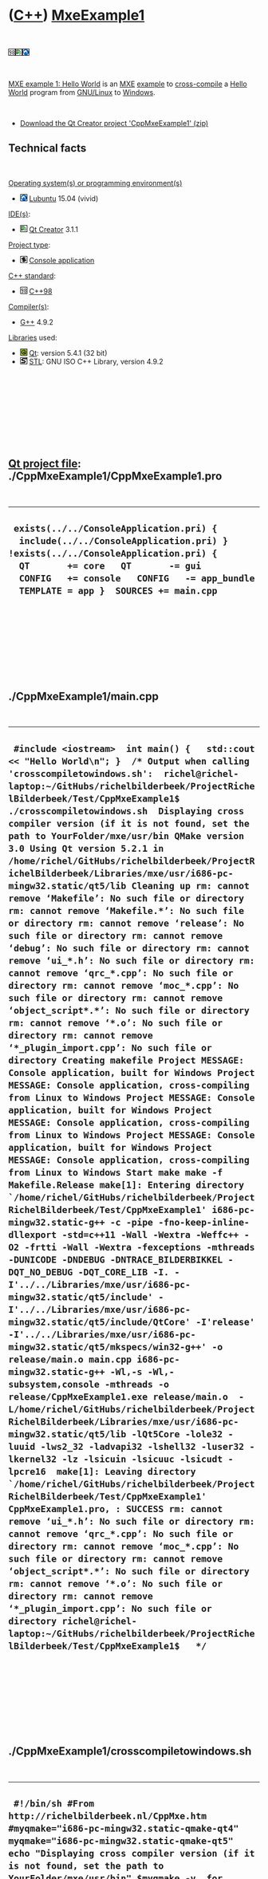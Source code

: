 



 

 

 

 

 

([C++](Cpp.md)) [MxeExample1](CppMxeExample1.md)
==================================================

 

![C++98](PicCpp98.png)![Qt
Creator](PicQtCreator.png)![Lubuntu](PicLubuntu.png)

 

[MXE example 1: Hello World](CppMxeExample1.md) is an [MXE](CppMxe.md)
[example](CppExample.md) to [cross-compile](CppCrossCompile.md) a
[Hello World](CppHelloWorld.md) program from [GNU/Linux](CppLinux.md)
to [Windows](CppWindows.md).

 

-   [Download the Qt Creator project
    'CppMxeExample1' (zip)](CppMxeExample1.zip)

Technical facts
---------------

 

[Operating system(s) or programming environment(s)](CppOs.md)

-   ![Lubuntu](PicLubuntu.png) [Lubuntu](CppLubuntu.md) 15.04 (vivid)

[IDE(s)](CppIde.md):

-   ![Qt Creator](PicQtCreator.png) [Qt Creator](CppQtCreator.md) 3.1.1

[Project type](CppQtProjectType.md):

-   ![console](PicConsole.png) [Console
    application](CppConsoleApplication.md)

[C++ standard](CppStandard.md):

-   ![C++98](PicCpp98.png) [C++98](Cpp98.md)

[Compiler(s)](CppCompiler.md):

-   [G++](CppGpp.md) 4.9.2

[Libraries](CppLibrary.md) used:

-   ![Qt](PicQt.png) [Qt](CppQt.md): version 5.4.1 (32 bit)
-   ![STL](PicStl.png) [STL](CppStl.md): GNU ISO C++ Library, version
    4.9.2

 

 

 

 

 

[Qt project file](CppQtProjectFile.md): ./CppMxeExample1/CppMxeExample1.pro
----------------------------------------------------------------------------

 

  ----------------------------------------------------------------------------------------------------------------------------------------------------------------------------------------------------------------------------------------------------------
  ` exists(../../ConsoleApplication.pri) {   include(../../ConsoleApplication.pri) }  !exists(../../ConsoleApplication.pri) {   QT       += core   QT       -= gui   CONFIG   += console   CONFIG   -= app_bundle   TEMPLATE = app }  SOURCES += main.cpp`
  ----------------------------------------------------------------------------------------------------------------------------------------------------------------------------------------------------------------------------------------------------------

 

 

 

 

 

./CppMxeExample1/main.cpp
-------------------------

 

  ---------------------------------------------------------------------------------------------------------------------------------------------------------------------------------------------------------------------------------------------------------------------------------------------------------------------------------------------------------------------------------------------------------------------------------------------------------------------------------------------------------------------------------------------------------------------------------------------------------------------------------------------------------------------------------------------------------------------------------------------------------------------------------------------------------------------------------------------------------------------------------------------------------------------------------------------------------------------------------------------------------------------------------------------------------------------------------------------------------------------------------------------------------------------------------------------------------------------------------------------------------------------------------------------------------------------------------------------------------------------------------------------------------------------------------------------------------------------------------------------------------------------------------------------------------------------------------------------------------------------------------------------------------------------------------------------------------------------------------------------------------------------------------------------------------------------------------------------------------------------------------------------------------------------------------------------------------------------------------------------------------------------------------------------------------------------------------------------------------------------------------------------------------------------------------------------------------------------------------------------------------------------------------------------------------------------------------------------------------------------------------------------------------------------------------------------------------------------------------------------------------------------------------------------------------------------------------------------------------------------------------------------------------------------------------------------------------------------------------------------------------------------------------------------------------------------------------------------------------------------------------------------------------------------------------------------------------------------------------------------------------------------------------------------------------------------------------------------------------------------------------------------------------------
  ``  #include <iostream>  int main() {   std::cout << "Hello World\n"; }  /* Output when calling 'crosscompiletowindows.sh':  richel@richel-laptop:~/GitHubs/richelbilderbeek/ProjectRichelBilderbeek/Test/CppMxeExample1$ ./crosscompiletowindows.sh  Displaying cross compiler version (if it is not found, set the path to YourFolder/mxe/usr/bin QMake version 3.0 Using Qt version 5.2.1 in /home/richel/GitHubs/richelbilderbeek/ProjectRichelBilderbeek/Libraries/mxe/usr/i686-pc-mingw32.static/qt5/lib Cleaning up rm: cannot remove ‘Makefile’: No such file or directory rm: cannot remove ‘Makefile.*’: No such file or directory rm: cannot remove ‘release’: No such file or directory rm: cannot remove ‘debug’: No such file or directory rm: cannot remove ‘ui_*.h’: No such file or directory rm: cannot remove ‘qrc_*.cpp’: No such file or directory rm: cannot remove ‘moc_*.cpp’: No such file or directory rm: cannot remove ‘object_script*.*’: No such file or directory rm: cannot remove ‘*.o’: No such file or directory rm: cannot remove ‘*_plugin_import.cpp’: No such file or directory Creating makefile Project MESSAGE: Console application, built for Windows Project MESSAGE: Console application, cross-compiling from Linux to Windows Project MESSAGE: Console application, built for Windows Project MESSAGE: Console application, cross-compiling from Linux to Windows Project MESSAGE: Console application, built for Windows Project MESSAGE: Console application, cross-compiling from Linux to Windows Start make make -f Makefile.Release make[1]: Entering directory `/home/richel/GitHubs/richelbilderbeek/ProjectRichelBilderbeek/Test/CppMxeExample1' i686-pc-mingw32.static-g++ -c -pipe -fno-keep-inline-dllexport -std=c++11 -Wall -Wextra -Weffc++ -O2 -frtti -Wall -Wextra -fexceptions -mthreads -DUNICODE -DNDEBUG -DNTRACE_BILDERBIKKEL -DQT_NO_DEBUG -DQT_CORE_LIB -I. -I'../../Libraries/mxe/usr/i686-pc-mingw32.static/qt5/include' -I'../../Libraries/mxe/usr/i686-pc-mingw32.static/qt5/include/QtCore' -I'release' -I'../../Libraries/mxe/usr/i686-pc-mingw32.static/qt5/mkspecs/win32-g++' -o release/main.o main.cpp i686-pc-mingw32.static-g++ -Wl,-s -Wl,-subsystem,console -mthreads -o release/CppMxeExample1.exe release/main.o  -L/home/richel/GitHubs/richelbilderbeek/ProjectRichelBilderbeek/Libraries/mxe/usr/i686-pc-mingw32.static/qt5/lib -lQt5Core -lole32 -luuid -lws2_32 -ladvapi32 -lshell32 -luser32 -lkernel32 -lz -lsicuin -lsicuuc -lsicudt -lpcre16  make[1]: Leaving directory `/home/richel/GitHubs/richelbilderbeek/ProjectRichelBilderbeek/Test/CppMxeExample1' CppMxeExample1.pro, : SUCCESS rm: cannot remove ‘ui_*.h’: No such file or directory rm: cannot remove ‘qrc_*.cpp’: No such file or directory rm: cannot remove ‘moc_*.cpp’: No such file or directory rm: cannot remove ‘object_script*.*’: No such file or directory rm: cannot remove ‘*.o’: No such file or directory rm: cannot remove ‘*_plugin_import.cpp’: No such file or directory richel@richel-laptop:~/GitHubs/richelbilderbeek/ProjectRichelBilderbeek/Test/CppMxeExample1$   */ ``
  ---------------------------------------------------------------------------------------------------------------------------------------------------------------------------------------------------------------------------------------------------------------------------------------------------------------------------------------------------------------------------------------------------------------------------------------------------------------------------------------------------------------------------------------------------------------------------------------------------------------------------------------------------------------------------------------------------------------------------------------------------------------------------------------------------------------------------------------------------------------------------------------------------------------------------------------------------------------------------------------------------------------------------------------------------------------------------------------------------------------------------------------------------------------------------------------------------------------------------------------------------------------------------------------------------------------------------------------------------------------------------------------------------------------------------------------------------------------------------------------------------------------------------------------------------------------------------------------------------------------------------------------------------------------------------------------------------------------------------------------------------------------------------------------------------------------------------------------------------------------------------------------------------------------------------------------------------------------------------------------------------------------------------------------------------------------------------------------------------------------------------------------------------------------------------------------------------------------------------------------------------------------------------------------------------------------------------------------------------------------------------------------------------------------------------------------------------------------------------------------------------------------------------------------------------------------------------------------------------------------------------------------------------------------------------------------------------------------------------------------------------------------------------------------------------------------------------------------------------------------------------------------------------------------------------------------------------------------------------------------------------------------------------------------------------------------------------------------------------------------------------------------------------------------

 

 

 

 

 

./CppMxeExample1/crosscompiletowindows.sh
-----------------------------------------

 

  -----------------------------------------------------------------------------------------------------------------------------------------------------------------------------------------------------------------------------------------------------------------------------------------------------------------------------------------------------------------------------------------------------------------------------------------------------------------------------------------------------------------------------------------------------------------------------------------------------------------------------------------------------------------------------------------------------------------------------------------------------------------------------------------------------------------------------------------------------------------------------------------------------------------------------------------------------------------------------------------------------------------------------------------------------------------------------------------------------------------------------------------------------------------------------------------------------------------------------------------------------------------------------------------------------------------------------------------------------------------
  ``  #!/bin/sh #From http://richelbilderbeek.nl/CppMxe.htm  #myqmake="i686-pc-mingw32.static-qmake-qt4" myqmake="i686-pc-mingw32.static-qmake-qt5"  echo "Displaying cross compiler version (if it is not found, set the path to YourFolder/mxe/usr/bin" $myqmake -v  for myprofile in `ls | egrep ".pro\>"` do   #echo $myprofile   mybasename=`echo $myprofile | sed "s/\.pro//"`    #echo "mybasename: "$mybasename    echo "Cleaning up"   rm Makefile   rm Makefile.*   rm -r release   rm -r debug   rm ui_*.h   rm qrc_*.cpp   rm moc_*.cpp   rm object_script*.*   rm *.o   rm *_plugin_import.cpp   rm *.exe #Also clean up the executable    echo "Creating makefile"    $myqmake $myprofile    if [ ! -e Makefile ]   then     echo "FAIL:"$myqmake", "$myprofile": FAIL (Makefile not found)"     continue   fi    echo "Start make"    make     if [ -e ./release/$mybasename".exe" ]   then     echo $myprofile", : SUCCESS"     if [ -e ./release/$mybasename".exe" ]     then       cp ./release/$mybasename".exe" .     fi   else     echo $myprofile", "$mytypestr": FAIL (executable not found)"   fi    #Cleaning up   rm Makefile   rm Makefile.*   rm -r release   rm -r debug   rm ui_*.h   rm qrc_*.cpp   rm moc_*.cpp   rm object_script*.*   rm *.o   rm *_plugin_import.cpp   #rm *.exe #Keep the executable  done #next myprofile ``
  -----------------------------------------------------------------------------------------------------------------------------------------------------------------------------------------------------------------------------------------------------------------------------------------------------------------------------------------------------------------------------------------------------------------------------------------------------------------------------------------------------------------------------------------------------------------------------------------------------------------------------------------------------------------------------------------------------------------------------------------------------------------------------------------------------------------------------------------------------------------------------------------------------------------------------------------------------------------------------------------------------------------------------------------------------------------------------------------------------------------------------------------------------------------------------------------------------------------------------------------------------------------------------------------------------------------------------------------------------------------

 

 

 

 

 





 




This page has been created by the [tool](Tools.md)
[CodeToHtml](ToolCodeToHtml.md)
